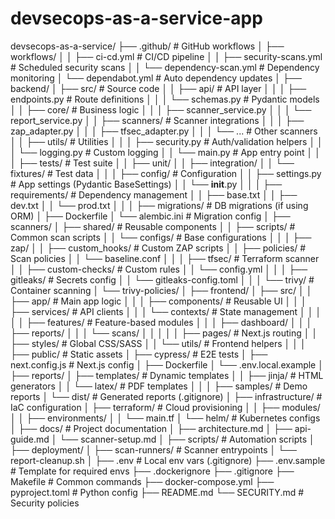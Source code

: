 # devsecops-as-a-service-app

devsecops-as-a-service/
├── .github/                      # GitHub workflows
│   ├── workflows/
│   │   ├── ci-cd.yml            # CI/CD pipeline
│   │   ├── security-scans.yml   # Scheduled security scans
│   │   └── dependency-scan.yml  # Dependency monitoring
│   └── dependabot.yml           # Auto dependency updates
│
├── backend/
│   ├── src/                     # Source code
│   │   ├── api/                 # API layer
│   │   │   ├── endpoints.py     # Route definitions
│   │   │   └── schemas.py       # Pydantic models
│   │   ├── core/                # Business logic
│   │   │   ├── scanner_service.py
│   │   │   └── report_service.py
│   │   ├── scanners/            # Scanner integrations
│   │   │   ├── zap_adapter.py
│   │   │   ├── tfsec_adapter.py
│   │   │   └── ...              # Other scanners
│   │   ├── utils/               # Utilities
│   │   │   ├── security.py      # Auth/validation helpers
│   │   │   └── logging.py       # Custom logging
│   │   └── main.py              # App entry point
│   │
│   ├── tests/                   # Test suite
│   │   ├── unit/
│   │   ├── integration/
│   │   └── fixtures/            # Test data
│   │
│   ├── config/                  # Configuration
│   │   ├── settings.py          # App settings (Pydantic BaseSettings)
│   │   └── __init__.py
│   │
│   ├── requirements/            # Dependency management
│   │   ├── base.txt
│   │   ├── dev.txt
│   │   └── prod.txt
│   │
│   ├── migrations/              # DB migrations (if using ORM)
│   ├── Dockerfile
│   └── alembic.ini              # Migration config
│
├── scanners/
│   ├── shared/                  # Reusable components
│   │   ├── scripts/             # Common scan scripts
│   │   └── configs/             # Base configurations
│   │
│   ├── zap/
│   │   ├── custom_hooks/        # Custom ZAP scripts
│   │   ├── policies/            # Scan policies
│   │   └── baseline.conf
│   │
│   ├── tfsec/                   # Terraform scanner
│   │   ├── custom-checks/       # Custom rules
│   │   └── config.yml
│   │
│   ├── gitleaks/                # Secrets config
│   │   └── gitleaks-config.toml
│   │
│   └── trivy/                   # Container scanning
│       └── trivy-policies/
│
├── frontend/
│   ├── src/
│   │   ├── app/                 # Main app logic
│   │   │   ├── components/      # Reusable UI
│   │   │   ├── services/        # API clients
│   │   │   └── contexts/        # State management
│   │   │
│   │   ├── features/            # Feature-based modules
│   │   │   ├── dashboard/
│   │   │   ├── reports/
│   │   │   └── scans/
│   │   │
│   │   ├── pages/               # Next.js routing
│   │   ├── styles/              # Global CSS/SASS
│   │   └── utils/               # Frontend helpers
│   │
│   ├── public/                  # Static assets
│   ├── cypress/                 # E2E tests
│   ├── next.config.js           # Next.js config
│   ├── Dockerfile
│   └── .env.local.example
│
├── reports/
│   ├── templates/               # Dynamic templates
│   │   ├── jinja/               # HTML generators
│   │   └── latex/               # PDF templates
│   │
│   ├── samples/                 # Demo reports
│   └── dist/                    # Generated reports (.gitignore)
│
├── infrastructure/              # IaC configuration
│   ├── terraform/               # Cloud provisioning
│   │   ├── modules/
│   │   ├── environments/
│   │   └── main.tf
│   └── helm/                    # Kubernetes configs
│
├── docs/                        # Project documentation
│   ├── architecture.md
│   ├── api-guide.md
│   └── scanner-setup.md
│
├── scripts/                     # Automation scripts
│   ├── deployment/
│   ├── scan-runners/            # Scanner entrypoints
│   └── report-cleanup.sh
│
├── .env                         # Local env vars (.gitignore)
├── .env.sample                  # Template for required envs
├── .dockerignore
├── .gitignore
├── Makefile                     # Common commands
├── docker-compose.yml
├── pyproject.toml               # Python config
├── README.md
└── SECURITY.md                  # Security policies
